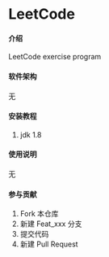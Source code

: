 # LeetCode

#### 介绍
LeetCode exercise program

#### 软件架构
无


#### 安装教程

1.  jdk 1.8

#### 使用说明

无

#### 参与贡献

1.  Fork 本仓库
2.  新建 Feat_xxx 分支
3.  提交代码
4.  新建 Pull Request
